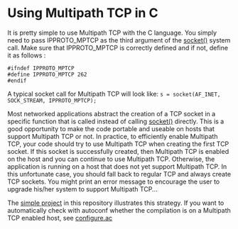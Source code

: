 # Using Multipath TCP in C


It is pretty simple to use Multipath TCP with the C language. You simply need to pass IPPROTO_MPTCP as the third argument of the [socket()](https://www.man7.org/linux/man-pages/man3/socket.3p.html) system call. Make sure that IPPROTO_MPTCP is correctly defined and if not, define it as follows :

```
#ifndef IPPROTO_MPTCP
#define IPPROTO_MPTCP 262
#endif
```

A typical socket call for Multipath TCP will look like: `s = socket(AF_INET, SOCK_STREAM, IPPROTO_MPTCP); `

Most networked applications abstract the creation of a TCP socket in a specific function that is called instead of calling [socket()](https://www.man7.org/linux/man-pages/man3/socket.3p.html) directly. This is a good opportunity to make the code portable and useable on hosts that support Multipath TCP or not. In practice, to efficiently enable Multipath TCP, your code should try to use Multipath TCP when creating the first TCP socket. If this socket is successfully created, then Multipath TCP is enabled on the host and you can continue to use Multipath TCP. Otherwise, the application is running on a host that does not yet support Multipath TCP. In this unfortunate case, you should fall back to regular TCP and always create TCP sockets. You might print an error message to encourage the user to upgrade his/her system to support Multipath TCP...

The [simple project](mptcphello.c) in this repository illustrates this strategy. If you want to automatically check with autoconf whether the compilation is on a Multipath TCP enabled host, see [configure.ac](configure.ac)

